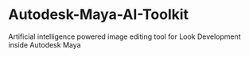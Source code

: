 # Autodesk-Maya-AI-Toolkit
Artificial intelligence powered image editing tool for Look Development inside Autodesk Maya
